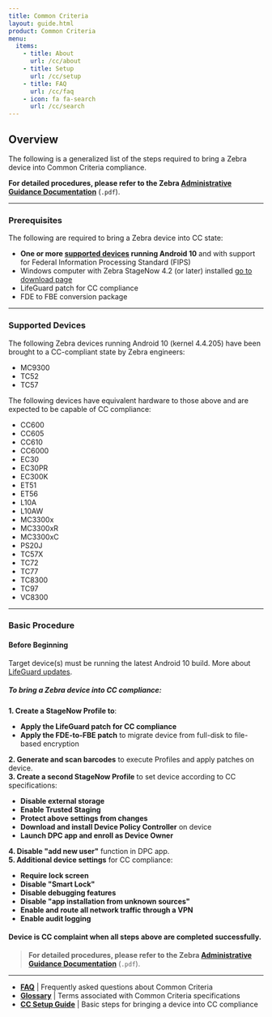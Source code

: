 ```yaml
---
title: Common Criteria
layout: guide.html
product: Common Criteria
menu:
  items:
    - title: About
      url: /cc/about
    - title: Setup
      url: /cc/setup
    - title: FAQ
      url: /cc/faq
    - icon: fa fa-search
      url: /cc/search
---
```


## Overview

The following is a generalized list of the steps required to bring a Zebra device into Common Criteria compliance. 

**For detailed procedures, please refer to the Zebra [Administrative Guidance Documentation](agd.pdf)** (`.pdf`). 

-----

### Prerequisites
The following are required to bring a Zebra device into CC state: 

* **One or more [supported devices](#supporteddevices) running Android 10** and with support for Federal Information Processing Standard (FIPS)
* Windows computer with Zebra StageNow 4.2 (or later) installed [go to download page](https://www.zebra.com/us/en/support-downloads/software/utilities/stagenow.html) 
* LifeGuard patch for CC compliance 
* FDE to FBE conversion package

-----

### Supported Devices
The following Zebra devices running Android 10 (kernel 4.4.205) have been brought to a CC-compliant state by Zebra engineers: 

* MC9300 
* TC52
* TC57

The following devices have equivalent hardware to those above and are expected to be capable of CC compliance: 

* CC600
* CC605
* CC610
* CC6000
* EC30
* EC30PR
* EC300K
* ET51
* ET56
* L10A
* L10AW
* MC3300x
* MC3300xR
* MC3300xC
* PS20J
* TC57X
* TC72
* TC77
* TC8300
* TC97
* VC8300 

-----

### Basic Procedure 

#### Before Beginning

Target device(s) must be running the latest Android 10 build. More about [LifeGuard updates](https://www.zebra.com/us/en/support-downloads/lifeguard-security.html).
<br>

##### To bring a Zebra device into CC compliance:  

**&#49;. Create a StageNow Profile to**:<br> 
* **Apply the LifeGuard patch for CC compliance** 
* **Apply the FDE-to-FBE patch** to migrate device from full-disk to file-based encryption

**&#50;. Generate and scan barcodes** to execute Profiles and apply patches on device.<br>
**&#51;. Create a second StageNow Profile** to set device according to CC specifications:<br> 
* **Disable external storage**
* **Enable Trusted Staging**
* **Protect above settings from changes**
* **Download and install Device Policy Controller** on device 
* **Launch DPC app and enroll as Device Owner**

**&#52;. Disable "add new user"** function in DPC app.<br>
**&#53;. Additional device settings** for CC compliance: <br>
* **Require lock screen**
* **Disable "Smart Lock"**
* **Disable debugging features**
* **Disable "app installation from unknown sources"**
* **Enable and route all network traffic through a VPN**
* **Enable audit logging**

#### Device is CC complaint when all steps above are completed successfully. 

> **For detailed procedures, please refer to the Zebra [Administrative Guidance Documentation](agd.pdf)** (`.pdf`). 

-----

<!-- devices per input doc:
- TC52, TC72 and MC93 A10 SDM660 FIPS devices
- define FDE and FBE
- 

 -->




<!-- 
FIPS SKU of Supported Device (Android "O" or higher)

Upgrade to A10 

Load LG Patch (will contain additional functionality for CC Mode, if necessary)

Load FDE to FBE Patch:
* **[FBE Package download page](https://zebra.sharepoint.com/:f:/r/sites/SDM660Q/Shared%20Documents/FBE/v2.0?csf=1&web=1&e=xT9ucI)**
* Branch: sdm660q-product-odm
* Steps to convert to FBE:
 1. Flash the device with image from above mentioned artifactory location.
 2. Reboot the device and check the encryption type(ro.crypt.type). The value should be set to 'block'
 3. Reboot the device to recovery
 4. Install Release_FBE_recovery_package_enable_SDM660_Q.zip and reboot the device
 5. Check the encryption type. The value should be set to 'file' after conversion.

~Encrypt Enterprise Partition~ 

~Enterprise Partition Linux Folder Permissions~
F/R

~Encrypt Enterprise Partition~ 

Configure using Mx

Unmount SD Card

StageNow in Trusted mode 

Lock Down Mx

Protect USBMgr

Disable PersistMgr

Disable SDCardMgr

~Disable Batch CSP~

Protect  AccessMgr

Configure Enrollment Network

D/L, Install and Enroll DPC

Lock Down Mx (Continued)

~Disable AppMgr~

Set DPM policies as per MDFPP requirements 

~Block SD Card Access~

Disable creating users 

Enable Audit logging 

~Enable FIPS on Boring SSL~
-->


<!-- 
ZDS comes preinstalled on ***most*** [supported devices and Android versions](../about/#supporteddevices) (some devices running KitKat require ZDS to be installed manually). On factory-fresh devices (or immediately following a [Factory Reset](https://techdocs.zebra.com/mx/powermgr/#enterprisereset)), the Zebra Data Service (ZDA) End-user License Agreement (EULA) wizard appears after the Android Setup Wizard, and in most cases allows ZDS to be turned off (see [Check ZDS Status](#checkzdsstatus) below). To confirm installation and activation, use the instructions below. Contact [Zebra Support](https://www.zebra.com/us/en/about-zebra/contact-zebra/contact-tech-support.html) for information about manual ZDS installation. 

> `IMPORTANT:` **[Bypassing the Android Setup Wizard](https://techdocs.zebra.com/stagenow/latest/Profiles/wipedevice/#setupwizardmanualbypass) also bypasses the EULA Setup Wizard**.

### Data Access

Data is collected and can be viewed by **participating Zebra customers and partners in the form of [Zebra Foresight](https://www.zebra.com/us/en/services/visibilityiq/foresight.html) reports if <u>ALL FOUR</u> of the following requirements are met on all relevant Zebra Android devices**:

* **ELIGIBILITY -** Device(s) must support ZDS agent software. Most Zebra Android devices with
KitKat (or later) come with ZDS preinstalled. See [all supported devices](../about/#supporteddevices).
* **ENABLEMENT -** ZDS agent software must be enabled on the device. Eligible devices are
shipped with ZDS enabled by default. See the [Setup guide](../setup) for more info.
* **CONNECTIVITY -** Device(s) must be connected to the internet at least once every 24 hours to allow data upload.
* **PERMISSION -** The organization's firewall must allow communication with the Zebra data collection server at [analytics.zebra.com](http://analytics.zebra.com) using only `104.198.59.61` on server port 443.

**NOTE**: If Foresight reports appear blank or devices are missing from the reports, confirm that ***ALL***
of the above requirements are met.

-----

## Check ZDS Status 

**Zebra Data Service agent software is enabled by default** on all devices on which it is preinstalled. To confirm that the agent is present and running on a device, display the ZDS toggle (On/Off) switch or display a list of all running apps and services and select the agent to view its status. Instructions for both methods are below. 

### Access ZDS toggle switch 

1. In the Settings panel, **locate and tap the "Zebra" button**.<br> 
This brings up the ZDS info screen: 
<img alt="image" style="height:450px" src="zds_20_eula_ui.png"/>
_Click image to enlarge; ESC to exit_. 
<br>
2. **Set the toggle switch as desired** ("On" is shown at right, above).<br>
 **NOTE**: Data collection cannot be disabled on some devices, including the TC20 and TC25. 
3. If desired, **scroll down to see the last upload event** and a partial list of the data being collected: 
<img alt="image" style="height:450px" src="zds_info_2.png"/>
_Click image to enlarge; ESC to exit_. 
<br>
4. **Tap the left-pointing arrow** to exit the panel. 

> **NOTE**: **<u>Data collection cannot be disabled on some devices</u>**, including the TC20 and TC25. 

-----

### List all running services 

1. In the Settings panel, **locate and tap the "Apps" button**.<br> 
 This displays a list of all apps and services on the device: 
 <img alt="image" style="height:350px" src="zds_20_files_old_new_2.png"/>
 _Zebra Data Services as they appear in Settings > Apps > on older (center) and newer devices_.<br> 
 _Click image to enlarge; ESC to exit_. 
 <br>
2. **Scroll the list until the ZDS components are shown** (as shown above). 
3. **Tap on a service** to view its status and options:  
 <img alt="image" style="height:350px" src="zds_7_agent_options.png"/>
 _Click image to enlarge; ESC to exit_. 
 <br>
4. **Tap on an option to view (or change, if supported) settings** as described below: 
 * **Storage -** Display current usage of agent and device data. **Options**: Clear data, Clear cache.
 * **Data Usage -** Display total, foreground and background data usage. **Options**: Enable/disable: background usage of cellular data, unrestricted data usage when Data Saver is enabled. 
 * **Permissions - Options**: Enable/disable use of device storage. **Plug-in options**: Enable use of Camera, Location, Phone, Storage 
 * **Notifications - Options**: Enable/disable agent notifications; Show notifications without sound and vibration; Override Do Not Disturb setting. 
 * **Open by default -** Reserved for future use. 
 * **Battery -** Display usage statistics. 
 * **Memory -** Display average and current memory usage. 
 * **App details -** Display app origin.  

##### To exit panel, tap left-facing arrow. 
 -->

* **[FAQ](../faq)** | Frequently asked questions about Common Criteria
* **[Glossary](../about)** | Terms associated with Common Criteria specifications 
* **[CC Setup Guide](../setup)** | Basic steps for bringing a device into CC compliance 
